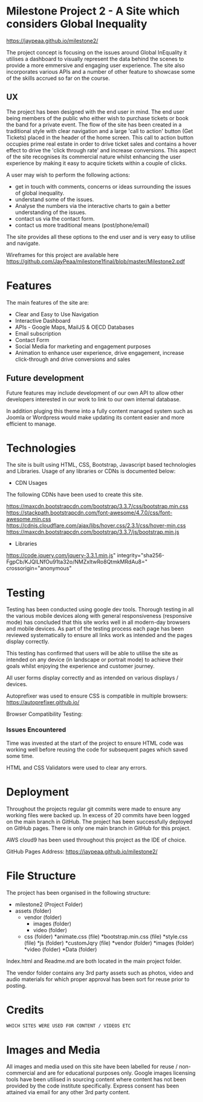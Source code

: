 # Milestone Project 2 - A Site which considers Global Inequality
https://jaypeaa.github.io/milestone2/


The project concept is focusing on the issues around Global InEquality it utilises a dashboard to visually represent the data
behind the scenes to provide a more emmersive and engaging user experience.  The site also incorporates various APIs and a
number of other feature to showcase some of the skills accrued so far on the course.


## UX

The project has been designed with the end user in mind.  The end user being members of the public who either wish to purchase tickets or book the band for a private event.
The flow of the site has been created in a traditional style with clear navigation and a large 'call to action' button (Get Tickets) placed in the header of the home screen.  This call to action button occupies prime real estate in order to drive ticket sales and contains a hover effect to drive the 'click through rate' and increase conversions.  This aspect of the site recognises its commercial nature whilst enhancing the user experience by making it easy to acquire tickets within a couple of clicks.

A user may wish to perform the following actions:

* get in touch with comments, concerns or ideas surrounding the issues of global inequality.
* understand some of the issues.
* Analyse the numbers via the interactive charts to gain a better understanding of the issues.
* contact us via the contact form.
* contact us more traditional means (post/phone/email)

The site provides all these options to the end user and is very easy to utilise and navigate.


Wireframes for this project are available here https://github.com/JayPeaa/milestone1final/blob/master/Milestone2.pdf

# Features

The main features of the site are:

* Clear and Easy to Use Navigation
* Interactive Dashboard
* APIs - Google Maps, MailJS & OECD Databases
* Email subscription 
* Contact Form
* Social Media for marketing and engagement purposes
* Animation to enhance user experience, drive engagement, increase click-through and drive conversions and sales

## Future development

Future features may include development of our own API to allow other developers interested in our work to link to our own internal database.

In addition pluging this theme into a fully content managed system such as Joomla or Wordpress would make updating its content easier and more efficient to manage.

# Technologies

The site is built using HTML, CSS, Bootstrap, Javascript based technologies and Libraries. Usage of any libraries or CDNs is documented below:

* CDN Usages

The following CDNs have been used to create this site.

https://maxcdn.bootstrapcdn.com/bootstrap/3.3.7/css/bootstrap.min.css
https://stackpath.bootstrapcdn.com/font-awesome/4.7.0/css/font-awesome.min.css
https://cdnjs.cloudflare.com/ajax/libs/hover.css/2.3.1/css/hover-min.css
https://maxcdn.bootstrapcdn.com/bootstrap/3.3.7/js/bootstrap.min.js

* Libraries

https://code.jquery.com/jquery-3.3.1.min.js" integrity="sha256-FgpCb/KJQlLNfOu91ta32o/NMZxltwRo8QtmkMRdAu8=" crossorigin="anonymous"


# Testing

Testing has been conducted using google dev tools. Thorough testing in all the various mobile devices along with general responsiveness (responsive mode) has concluded
that this site works well in all modern-day browsers and mobile devices. As part of the testing process each page has been reviewed systematically to ensure all links
work as intended and the pages display correctly.  

This testing has confirmed that users will be able to utilise the site as intended on any device (in landscape or portrait mode) to achieve their goals whilst enjoying the experience and customer journey.

All user forms display correctly and as intended on various displays / devices.

Autoprefixer was used to ensure CSS is compatible in multiple browsers: https://autoprefixer.github.io/

Browser Compatibility Testing:

### Issues Encountered
Time was invested at the start of the project to ensure HTML code was working well before reusing the code for subsequent pages which saved some time.

HTML and CSS Validators were used to clear any errors. 

# Deployment

Throughout the projects regular git commits were made to ensure any working files were backed up. In excess of 20 commits have been logged on the main branch in GitHub.
The project has been successfully deployed on GitHub pages.  There is only one main branch in GitHub for this project.

AWS cloud9 has been used throughout this project as the IDE of choice.  

GitHub Pages Address: https://jaypeaa.github.io/milestone2/

# File Structure

The project has been organised in the following structure:

* milestone2 (Project Folder)
* assets (folder)
    * vendor (folder)
        * images (folder)
        * video (folder)
    * css (folder)
        *animate.css (file)
        *bootstrap.min.css (file)
        *style.css (file)
    *js (folder)
        *customJqry (file)
    *vendor (folder)
        *images (folder)
        *video (folder)
    *Data (folder)

Index.html and Readme.md are both located in the main project folder.

The vendor folder contains any 3rd party assets such as photos, video and audio materials for which proper approval has been sort for reuse prior to posting.

# Credits

    WHICH SITES WERE USED FOR CONTENT / VIDEOS ETC

# Images and Media

All images and media used on this site have been labelled for reuse / non-commercial and are for educational purposes only.  Google images licensing tools
have been utilised in sourcing content where content has not been provided by the code institute specifically. Express consent has been attained via email
for any other 3rd party content.
